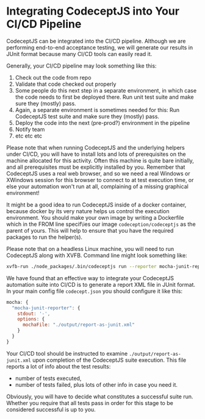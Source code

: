 # Integrating CodeceptJS into Your CI/CD Pipeline


CodeceptJS can be integrated into the CI/CD pipeline. Although we are
performing end-to-end acceptance testing, we will generate our results 
in JUnit format because many CI/CD tools can easily read it.

Generally, your CI/CD pipeline may look something like this:

1. Check out the code from repo
1. Validate that code checked out properly
1. Some people do this next step in a separate environment, in which case the
   code needs to first be deployed there. Run unit test suite and make sure they (mostly) pass. 
1. Again, a separate environment is sometimes needed for this: 
   Run CodeceptJS test suite and make sure they (mostly) pass.   
1. Deploy the code into the next (pre-prod?) environment in the pipeline
1. Notify team
1. etc etc etc

Please note that when running CodeceptJS and the underlying helpers
under CI/CD, you will have to install lots
and lots of prerequisites on the machine allocated for this activity.
Often this machine is quite bare initially, and all
prerequisites must be explicitly installed by you. Remember that
CodeceptJS uses a real web browser, and so we need a real Windows
or XWindows session for this browser to connect to at test execution
time, or else your automation won't run at all, complaining of
a missing graphical environment!

It might be a good idea to run CodeceptJS inside of a docker container,
because docker by its very nature helps us control the execution environment.
You should make your own image by writing a Dockerfile which in the 
FROM line specif\ies our image `codeception/codeceptjs` as the
parent of yours. This will help to ensure that you have the required 
packages to run the helper(s).

Please note that on a headless Linux machine, you will need to run CodeceptJS
along with XVFB. Command line might look something like:

```bash
xvfb-run ./node_packages/.bin/codeceptjs run --reporter mocha-junit-reporter
```


We have found that an effective way to integrate your CodeceptJS automation
suite into CI/CD is to generate a report XML file in JUnit format.
In your main config file `codecept.json` you should configure it like this:

```javascript
mocha: {
  "mocha-junit-reporter": {
    stdout: '-',
    options: {
      mochaFile: "./output/report-as-junit.xml"
    }
  }
}

```

Your CI/CD tool should be instructed to examine `./output/report-as-junit.xml`
upon completion of the CodeceptJS suite execution. 
This file reports a lot of info about the test results: 
- number of tests executed,
- number of tests failed,
plus lots of other info in case you need it.

Obviously, you will have to decide what constitutes a successful suite run.
Whether you require that all tests pass in order for this stage to be 
considered successful is up to you.  

